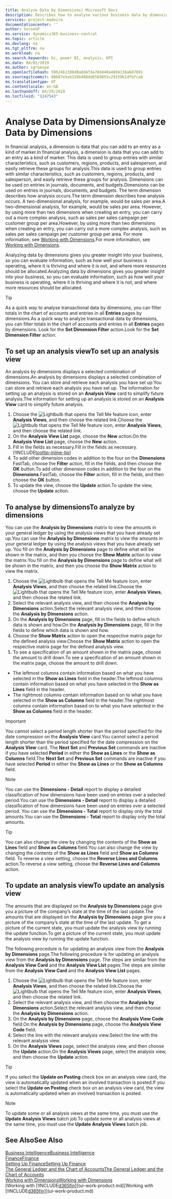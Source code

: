 ```yaml
---
title: Analyse Data by Dimensions| Microsoft Docs
description: Describes how to analyse various business data by dimensions.
services: project-madeira
documentationcenter: ''
author: SorenGP
ms.service: dynamics365-business-central
ms.topic: article
ms.devlang: na
ms.tgt_pltfrm: na
ms.workload: na
ms.search.keywords: bi, power BI, analysis, KPI
ms.date: 04/01/2019
ms.author: sgroespe
ms.openlocfilehash: 59624b1308d8a8d4fda78d440a48d4138a687691
ms.sourcegitcommit: 60b87e5eb32bb408dd65b9855c29159b1dfbfca8
ms.translationtype: HT
ms.contentlocale: en-GB
ms.lasthandoff: 04/29/2019
ms.locfileid: "1247543"
---
```

#  <a name="analyze-data-by-dimensions"></a><span data-ttu-id="f8854-103">Analyse Data by Dimensions</span><span class="sxs-lookup"><span data-stu-id="f8854-103">Analyze Data by Dimensions</span></span>
<span data-ttu-id="f8854-104">In financial analysis, a dimension is data that you can add to an entry as a kind of marker.</span><span class="sxs-lookup"><span data-stu-id="f8854-104">In financial analysis, a dimension is data that you can add to an entry as a kind of marker.</span></span> <span data-ttu-id="f8854-105">This data is used to group entries with similar characteristics, such as customers, regions, products, and salesperson, and easily retrieve these groups for analysis.</span><span class="sxs-lookup"><span data-stu-id="f8854-105">This data is used to group entries with similar characteristics, such as customers, regions, products, and salesperson, and easily retrieve these groups for analysis.</span></span> <span data-ttu-id="f8854-106">Dimensions can be used on entries in journals, documents, and budgets.</span><span class="sxs-lookup"><span data-stu-id="f8854-106">Dimensions can be used on entries in journals, documents, and budgets.</span></span> <span data-ttu-id="f8854-107">The term dimension describes how analysis occurs.</span><span class="sxs-lookup"><span data-stu-id="f8854-107">The term dimension describes how analysis occurs.</span></span> <span data-ttu-id="f8854-108">A two-dimensional analysis, for example, would be sales per area.</span><span class="sxs-lookup"><span data-stu-id="f8854-108">A two-dimensional analysis, for example, would be sales per area.</span></span> <span data-ttu-id="f8854-109">However, by using more than two dimensions when creating an entry, you can carry out a more complex analysis, such as sales per sales campaign per customer group per area.</span><span class="sxs-lookup"><span data-stu-id="f8854-109">However, by using more than two dimensions when creating an entry, you can carry out a more complex analysis, such as sales per sales campaign per customer group per area.</span></span> <span data-ttu-id="f8854-110">For more information, see [Working with Dimensions](finance-dimensions.md).</span><span class="sxs-lookup"><span data-stu-id="f8854-110">For more information, see [Working with Dimensions](finance-dimensions.md).</span></span>

<span data-ttu-id="f8854-111">Analyzing data by dimensions gives you greater insight into your business, so you can evaluate information, such as how well your business is operating, where it is thriving and where it is not, and where more resources should be allocated.</span><span class="sxs-lookup"><span data-stu-id="f8854-111">Analyzing data by dimensions gives you greater insight into your business, so you can evaluate information, such as how well your business is operating, where it is thriving and where it is not, and where more resources should be allocated.</span></span>

> [!TIP]
> <span data-ttu-id="f8854-112">As a quick way to analyse transactional data by dimensions, you can filter totals in the chart of accounts and entries in all **Entries** pages by dimensions.</span><span class="sxs-lookup"><span data-stu-id="f8854-112">As a quick way to analyze transactional data by dimensions, you can filter totals in the chart of accounts and entries in all **Entries** pages by dimensions.</span></span> <span data-ttu-id="f8854-113">Look for the **Set Dimension Filter** action.</span><span class="sxs-lookup"><span data-stu-id="f8854-113">Look for the **Set Dimension Filter** action.</span></span>

## <a name="to-set-up-an-analysis-view"></a><span data-ttu-id="f8854-114">To set up an analysis view</span><span class="sxs-lookup"><span data-stu-id="f8854-114">To set up an analysis view</span></span>  
<span data-ttu-id="f8854-115">An analysis by dimensions displays a selected combination of dimensions.</span><span class="sxs-lookup"><span data-stu-id="f8854-115">An analysis by dimensions displays a selected combination of dimensions.</span></span> <span data-ttu-id="f8854-116">You can store and retrieve each analysis you have set up.</span><span class="sxs-lookup"><span data-stu-id="f8854-116">You can store and retrieve each analysis you have set up.</span></span> <span data-ttu-id="f8854-117">The information for setting up an analysis is stored on an **Analysis View** card to simplify future analysis.</span><span class="sxs-lookup"><span data-stu-id="f8854-117">The information for setting up an analysis is stored on an **Analysis View** card to simplify future analysis.</span></span>  

1. <span data-ttu-id="f8854-118">Choose the ![Lightbulb that opens the Tell Me feature](media/ui-search/search_small.png "Tell me what you want to do") icon, enter **Analysis Views**, and then choose the related link.</span><span class="sxs-lookup"><span data-stu-id="f8854-118">Choose the ![Lightbulb that opens the Tell Me feature](media/ui-search/search_small.png "Tell me what you want to do") icon, enter **Analysis Views**, and then choose the related link.</span></span>  
2. <span data-ttu-id="f8854-119">On the **Analysis View List** page, choose the **New** action.</span><span class="sxs-lookup"><span data-stu-id="f8854-119">On the **Analysis View List** page, choose the **New** action.</span></span>
3. <span data-ttu-id="f8854-120">Fill in the fields as necessary.</span><span class="sxs-lookup"><span data-stu-id="f8854-120">Fill in the fields as necessary.</span></span> [!INCLUDE[tooltip-inline-tip](includes/tooltip-inline-tip_md.md)]
4. <span data-ttu-id="f8854-121">To add other dimension codes in addition to the four on the **Dimensions** FastTab, choose the **Filter** action, fill in the fields, and then choose the **OK** button.</span><span class="sxs-lookup"><span data-stu-id="f8854-121">To add other dimension codes in addition to the four on the **Dimensions** FastTab, choose the **Filter** action, fill in the fields, and then choose the **OK** button.</span></span>  
5. <span data-ttu-id="f8854-122">To update the view, choose the **Update** action.</span><span class="sxs-lookup"><span data-stu-id="f8854-122">To update the view, choose the **Update** action.</span></span>

## <a name="to-analyze-by-dimensions"></a><span data-ttu-id="f8854-123">To analyse by dimensions</span><span class="sxs-lookup"><span data-stu-id="f8854-123">To analyze by dimensions</span></span>
<span data-ttu-id="f8854-124">You can use the **Analysis by Dimensions** matrix to view the amounts in your general ledger by using the analysis views that you have already set up.</span><span class="sxs-lookup"><span data-stu-id="f8854-124">You can use the **Analysis by Dimensions** matrix to view the amounts in your general ledger by using the analysis views that you have already set up.</span></span> <span data-ttu-id="f8854-125">You fill on the **Analysis by Dimensions** page to define what will be shown in the matrix, and then you choose the **Show Matrix** action to view the matrix.</span><span class="sxs-lookup"><span data-stu-id="f8854-125">You fill on the **Analysis by Dimensions** page to define what will be shown in the matrix, and then you choose the **Show Matrix** action to view the matrix.</span></span>  

1. <span data-ttu-id="f8854-126">Choose the ![Lightbulb that opens the Tell Me feature](media/ui-search/search_small.png "Tell me what you want to do") icon, enter **Analysis Views**, and then choose the related link.</span><span class="sxs-lookup"><span data-stu-id="f8854-126">Choose the ![Lightbulb that opens the Tell Me feature](media/ui-search/search_small.png "Tell me what you want to do") icon, enter **Analysis Views**, and then choose the related link.</span></span>  
2. <span data-ttu-id="f8854-127">Select the relevant analysis view,  and then choose the **Analysis by Dimensions** action.</span><span class="sxs-lookup"><span data-stu-id="f8854-127">Select the relevant analysis view,  and then choose the **Analysis by Dimensions** action.</span></span>
3. <span data-ttu-id="f8854-128">On the **Analysis by Dimensions** page, fill in the fields to define which data is shown and how.</span><span class="sxs-lookup"><span data-stu-id="f8854-128">On the **Analysis by Dimensions** page, fill in the fields to define which data is shown and how.</span></span>
4. <span data-ttu-id="f8854-129">Choose the **Show Matrix** action to open the respective matrix page for the defined analysis view.</span><span class="sxs-lookup"><span data-stu-id="f8854-129">Choose the **Show Matrix** action to open the respective matrix page for the defined analysis view.</span></span>
5. <span data-ttu-id="f8854-130">To see a specification of an amount shown in the matrix page, choose the amount to drill down.</span><span class="sxs-lookup"><span data-stu-id="f8854-130">To see a specification of an amount shown in the matrix page, choose the amount to drill down.</span></span>  

- <span data-ttu-id="f8854-131">The leftmost columns contain information based on what you have selected in the **Show as Lines** field in the header.</span><span class="sxs-lookup"><span data-stu-id="f8854-131">The leftmost columns contain information based on what you have selected in the **Show as Lines** field in the header.</span></span>  
- <span data-ttu-id="f8854-132">The rightmost columns contain information based on to what you have selected in the **Show as Columns** field in the header.</span><span class="sxs-lookup"><span data-stu-id="f8854-132">The rightmost columns contain information based on to what you have selected in the **Show as Columns** field in the header.</span></span>

> [!IMPORTANT]  
>   <span data-ttu-id="f8854-133">You cannot select a period length shorter than the period specified for the date compression on the **Analysis View** card.</span><span class="sxs-lookup"><span data-stu-id="f8854-133">You cannot select a period length shorter than the period specified for the date compression on the **Analysis View** card.</span></span> <span data-ttu-id="f8854-134">The **Next Set** and **Previous Set** commands are inactive if you have selected **Period** in either the **Show as Lines** or the **Show as Columns** field.</span><span class="sxs-lookup"><span data-stu-id="f8854-134">The **Next Set** and **Previous Set** commands are inactive if you have selected **Period** in either the **Show as Lines** or the **Show as Columns** field.</span></span>  

> [!NOTE]  
>   <span data-ttu-id="f8854-135">You can use the **Dimensions - Detail** report to display a detailed classification of how dimensions have been used on entries over a selected period.</span><span class="sxs-lookup"><span data-stu-id="f8854-135">You can use the **Dimensions - Detail** report to display a detailed classification of how dimensions have been used on entries over a selected period.</span></span> <span data-ttu-id="f8854-136">You can use the **Dimensions - Total** report to display only the total amounts.</span><span class="sxs-lookup"><span data-stu-id="f8854-136">You can use the **Dimensions - Total** report to display only the total amounts.</span></span>  

> [!TIP]  
>   <span data-ttu-id="f8854-137">You can also change the view by changing the contents of the **Show as Lines** field and **Show as Columns** field.</span><span class="sxs-lookup"><span data-stu-id="f8854-137">You can also change the view by changing the contents of the **Show as Lines** field and **Show as Columns** field.</span></span> <span data-ttu-id="f8854-138">To reverse a view setting, choose the **Reverse Lines and Columns** action.</span><span class="sxs-lookup"><span data-stu-id="f8854-138">To reverse a view setting, choose the **Reverse Lines and Columns** action.</span></span>

## <a name="to-update-an-analysis-view"></a><span data-ttu-id="f8854-139">To update an analysis view</span><span class="sxs-lookup"><span data-stu-id="f8854-139">To update an analysis view</span></span>  
<span data-ttu-id="f8854-140">The amounts that are displayed on the **Analysis by Dimensions** page give you a picture of the company’s state at the time of the last update.</span><span class="sxs-lookup"><span data-stu-id="f8854-140">The amounts that are displayed on the **Analysis by Dimensions** page give you a picture of the company’s state at the time of the last update.</span></span> <span data-ttu-id="f8854-141">To get a picture of the current state, you must update the analysis view by running the update function.</span><span class="sxs-lookup"><span data-stu-id="f8854-141">To get a picture of the current state, you must update the analysis view by running the update function.</span></span>

<span data-ttu-id="f8854-142">The following procedure is for updating an analysis view from the **Analysis by Dimensions** page.</span><span class="sxs-lookup"><span data-stu-id="f8854-142">The following procedure is for updating an analysis view from the **Analysis by Dimensions** page.</span></span> <span data-ttu-id="f8854-143">The steps are similar from the **Analysis View Card** and the **Analysis View List** pages.</span><span class="sxs-lookup"><span data-stu-id="f8854-143">The steps are similar from the **Analysis View Card** and the **Analysis View List** pages.</span></span>  

1. <span data-ttu-id="f8854-144">Choose the ![Lightbulb that opens the Tell Me feature](media/ui-search/search_small.png "Tell me what you want to do") icon, enter **Analysis Views**, and then choose the related link.</span><span class="sxs-lookup"><span data-stu-id="f8854-144">Choose the ![Lightbulb that opens the Tell Me feature](media/ui-search/search_small.png "Tell me what you want to do") icon, enter **Analysis Views**, and then choose the related link.</span></span>
2. <span data-ttu-id="f8854-145">Select the relevant analysis view,  and then choose the **Analysis by Dimensions** action.</span><span class="sxs-lookup"><span data-stu-id="f8854-145">Select the relevant analysis view,  and then choose the **Analysis by Dimensions** action.</span></span>
2. <span data-ttu-id="f8854-146">On the **Analysis by Dimensions** page, choose the **Analysis View Code** field.</span><span class="sxs-lookup"><span data-stu-id="f8854-146">On the **Analysis by Dimensions** page, choose the **Analysis View Code** field.</span></span>  
3. <span data-ttu-id="f8854-147">Select the line with the relevant analysis view.</span><span class="sxs-lookup"><span data-stu-id="f8854-147">Select the line with the relevant analysis view.</span></span>  
4. <span data-ttu-id="f8854-148">On the **Analysis Views** page, select the analysis view, and then choose the **Update** action.</span><span class="sxs-lookup"><span data-stu-id="f8854-148">On the **Analysis Views** page, select the analysis view, and then choose the **Update** action.</span></span>  

> [!TIP]  
>   <span data-ttu-id="f8854-149">If you select the **Update on Posting** check box on an analysis view card, the view is automatically updated when an involved transaction is posted.</span><span class="sxs-lookup"><span data-stu-id="f8854-149">If you select the **Update on Posting** check box on an analysis view card, the view is automatically updated when an involved transaction is posted.</span></span>

> [!NOTE]  
>   <span data-ttu-id="f8854-150">To update some or all analysis views at the same time, you must use the **Update Analysis Views** batch job.</span><span class="sxs-lookup"><span data-stu-id="f8854-150">To update some or all analysis views at the same time, you must use the **Update Analysis Views** batch job.</span></span>  

## <a name="see-also"></a><span data-ttu-id="f8854-151">See Also</span><span class="sxs-lookup"><span data-stu-id="f8854-151">See Also</span></span>
[<span data-ttu-id="f8854-152">Business Intelligence</span><span class="sxs-lookup"><span data-stu-id="f8854-152">Business Intelligence</span></span>](bi.md)  
[<span data-ttu-id="f8854-153">Finance</span><span class="sxs-lookup"><span data-stu-id="f8854-153">Finance</span></span>](finance.md)  
[<span data-ttu-id="f8854-154">Setting Up Finance</span><span class="sxs-lookup"><span data-stu-id="f8854-154">Setting Up Finance</span></span>](finance-setup-finance.md)  
[<span data-ttu-id="f8854-155">The General Ledger and the Chart of Accounts</span><span class="sxs-lookup"><span data-stu-id="f8854-155">The General Ledger and the Chart of Accounts</span></span>](finance-general-ledger.md)  
[<span data-ttu-id="f8854-156">Working with Dimensions</span><span class="sxs-lookup"><span data-stu-id="f8854-156">Working with Dimensions</span></span>](finance-dimensions.md)  
<span data-ttu-id="f8854-157">[Working with [!INCLUDE[d365fin](includes/d365fin_md.md)]](ui-work-product.md)</span><span class="sxs-lookup"><span data-stu-id="f8854-157">[Working with [!INCLUDE[d365fin](includes/d365fin_md.md)]](ui-work-product.md)</span></span>  
